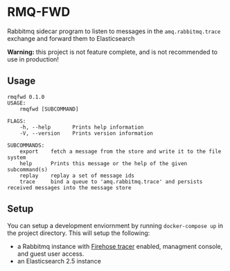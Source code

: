 # RMQ-FWD

Rabbitmq sidecar program to listen to messages in the `amq.rabbitmq.trace` exchange and forward them to Elasticsearch

**Warning:** this project is not feature complete, and is not recommended to use in production!

## Usage

```
rmqfwd 0.1.0                                                                                                                                                                                
USAGE:
    rmqfwd [SUBCOMMAND]

FLAGS:
    -h, --help       Prints help information
    -V, --version    Prints version information

SUBCOMMANDS:
    export    fetch a message from the store and write it to the file system
    help      Prints this message or the help of the given subcommand(s)
    replay    replay a set of message ids
    trace     bind a queue to 'amq.rabbitmq.trace' and persists received messages into the message store 
```

## Setup

You can setup a development enviornment by running `docker-compose up` in the project directory. This will setup the following:

- a Rabbitmq instance with [Firehose tracer](https://www.rabbitmq.com/firehose.html) enabled, managment console, and guest user access.
- an Elasticsearch 2.5 instance
